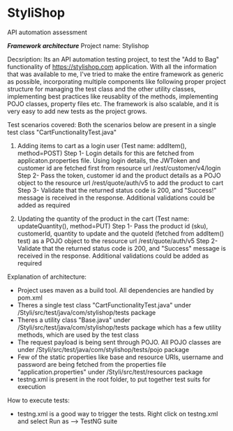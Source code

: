 # StyliShop
API automation assessment

***Framework architecture***
Project name: Stylishop


Decsription: Its an API automation testing project, to test the "Add to Bag" functionality of https://stylishop.com application. With all the information that was available to me, I've tried to make the entire framework as generic as possible, incorporating multiple components like following proper project structure for managing the test class and the other utility classes, implementing best practices like reusablity of the methods, implementing POJO classes, property files etc. The framework is also scalable, and it is very easy to add new tests as the project grows. 


Test scenarios covered:
Both the scenarios below are present in a single test class "CartFunctionalityTest.java"

1) Adding items to cart as a login user (Test name: addItem(), method=POST)
Step 1- Login details for this are fetched from applicaton.properties file. Using login details, the JWToken and customer id are fetched first from resource url /rest/customer/v4/login
Step 2- Pass the token, customer id and the product details as a POJO object to the resource url /rest/quote/auth/v5 to add the product to cart
Step 3- Validate that the returned status code is 200, and "Success!" message is received in the response. Additional validations could be added as required

2) Updating the quantity of the product in the cart (Test name: updateQuantity(), method=PUT)
Step 1- Pass the product id (sku), customerId, quantity to update and the quoteId (fetched from addItem() test) as a POJO object to the resource url /rest/quote/auth/v5
Step 2- Validate that the returned status code is 200, and "Success" message is received in the response. Additional validations could be added as required


Explanation of architecture:
- Project uses maven as a build tool. All dependencies are handled by pom.xml
- Theres a single test class "CartFunctionalityTest.java" under /Styli/src/test/java/com/stylishop/tests package
- Theres a utility class "Base.java" under /Styli/src/test/java/com/stylishop/tests package which has a few utility methods, which are used by the test class
- The request payload is being sent through POJO. All POJO classes are under /Styli/src/test/java/com/stylishop/tests/pojo package
- Few of the static properties like base and resource URIs, username and password are being fetched from the properties file "application.properties" under /Styli/src/test/resources package
- testng.xml is present in the root folder, to put together test suits for execution


How to execute tests:
- testng.xml is a good way to trigger the tests. Right click on testng.xml and select Run as --> TestNG suite

